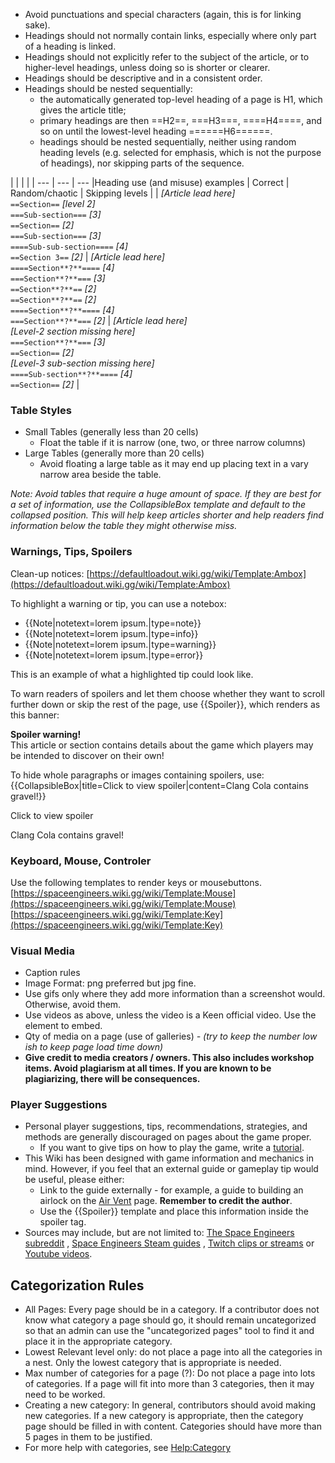 *   Avoid punctuations and special characters (again, this is for linking sake).
*   Headings should not normally contain links, especially where only part of a heading is linked.
*   Headings should not explicitly refer to the subject of the article, or to higher-level headings, unless doing so is shorter or clearer.
*   Headings should be descriptive and in a consistent order.
*   Headings should be nested sequentially:
    *   the automatically generated top-level heading of a page is H1, which gives the article title;
    *   primary headings are then ==H2==, ===H3===, ====H4====, and so on until the lowest-level heading ======H6======.
    *   headings should be nested sequentially, neither using random heading levels (e.g. selected for emphasis, which is not the purpose of headings), nor skipping parts of the sequence.

|     |     |     |
| --- | --- | --- |Heading use (and misuse) examples
| Correct | Random/chaotic | Skipping levels |
| _\[Article lead here\]_  <br>`==Section==` _\[level 2\]_  <br>`===Sub-section===` _\[3\]_  <br>`==Section==` _\[2\]_  <br>`===Sub-section===` _\[3\]_  <br>`====Sub-sub-section====` _\[4\]_  <br>`==Section 3==` _\[2\]_ | _\[Article lead here\]_  <br>`====Section**?**====` _\[4\]_  <br>`===Section**?**===` _\[3\]_  <br>`==Section**?**==` _\[2\]_  <br>`==Section**?**==` _\[2\]_  <br>`====Section**?**====` _\[4\]_  <br>`===Section**?**===` _\[2\]_ | _\[Article lead here\]_  <br>_\[Level-2 section missing here\]_  <br>`===Section**?**===` _\[3\]_  <br>`==Section==` _\[2\]_  <br>_\[Level-3 sub-section missing here\]_  <br>`====Sub-section**?**====` _\[4\]_  <br>`==Section==` _\[2\]_ |

### Table Styles

*   Small Tables (generally less than 20 cells)
    *   Float the table if it is narrow (one, two, or three narrow columns)
*   Large Tables (generally more than 20 cells)
    *   Avoid floating a large table as it may end up placing text in a vary narrow area beside the table.

_Note: Avoid tables that require a huge amount of space. If they are best for a set of information, use the CollapsibleBox template and default to the collapsed position. This will help keep articles shorter and help readers find information below the table they might otherwise miss._

### Warnings, Tips, Spoilers

Clean-up notices: [https://defaultloadout.wiki.gg/wiki/Template:Ambox](https://defaultloadout.wiki.gg/wiki/Template:Ambox)

To highlight a warning or tip, you can use a notebox:

*   {{Note|notetext=lorem ipsum.|type=note}}
*   {{Note|notetext=lorem ipsum.|type=info}}
*   {{Note|notetext=lorem ipsum.|type=warning}}
*   {{Note|notetext=lorem ipsum.|type=error}}

This is an example of what a highlighted tip could look like.

  
To warn readers of spoilers and let them choose whether they want to scroll further down or skip the rest of the page, use {{Spoiler}}, which renders as this banner:

**Spoiler warning!**  
This article or section contains details about the game which players may be intended to discover on their own!

  
To hide whole paragraphs or images containing spoilers, use: {{CollapsibleBox|title=Click to view spoiler|content=Clang Cola contains gravel!}}

Click to view spoiler

Clang Cola contains gravel!

### Keyboard, Mouse, Controler

Use the following templates to render keys or mousebuttons. [https://spaceengineers.wiki.gg/wiki/Template:Mouse](https://spaceengineers.wiki.gg/wiki/Template:Mouse) [https://spaceengineers.wiki.gg/wiki/Template:Key](https://spaceengineers.wiki.gg/wiki/Template:Key)

### Visual Media

*   Caption rules
*   Image Format: png preferred but jpg fine.
*   Use gifs only where they add more information than a screenshot would. Otherwise, avoid them.
*   Use videos as above, unless the video is a Keen official video. Use the <youtube></youtube> element to embed.
*   Qty of media on a page (use of galleries) _\- (try to keep the number low ish to keep page load time down)_
*   **Give credit to media creators / owners. This also includes workshop items. Avoid plagiarism at all times. If you are known to be plagiarizing, there will be consequences.**

### Player Suggestions

*   Personal player suggestions, tips, recommendations, strategies, and methods are generally discouraged on pages about the game proper.
    *   If you want to give tips on how to play the game, write a [tutorial](https://spaceengineers.wiki.gg/wiki/Tutorial "Tutorial").
*   This Wiki has been designed with game information and mechanics in mind. However, if you feel that an external guide or gameplay tip would be useful, please either:
    *   Link to the guide externally - for example, a guide to building an airlock on the [Air Vent](https://spaceengineers.wiki.gg/wiki/Air_Vent "Air Vent") page. **Remember to credit the author**.
    *   Use the {{Spoiler}} template and place this information inside the spoiler tag.
*   Sources may include, but are not limited to: [The Space Engineers subreddit](https://www.reddit.com/r/spaceengineers/) , [Space Engineers Steam guides](https://steamcommunity.com/app/244850/guides/) , [Twitch clips or streams](https://www.twitch.tv/directory/game/Space%20Engineers) or [Youtube videos](https://www.youtube.com/).

## Categorization Rules

*   All Pages: Every page should be in a category. If a contributor does not know what category a page should go, it should remain uncategorized so that an admin can use the "uncategorized pages" tool to find it and place it in the appropriate category.
*   Lowest Relevant level only: do not place a page into all the categories in a nest. Only the lowest category that is appropriate is needed.
*   Max number of categories for a page (?): Do not place a page into lots of categories. If a page will fit into more than 3 categories, then it may need to be worked.
*   Creating a new category: In general, contributors should avoid making new categories. If a new category is appropriate, then the category page should be filled in with content. Categories should have more than 5 pages in them to be justified.
*   For more help with categories, see [Help:Category](http://community.wiki.gg/wiki/Help:Category)
